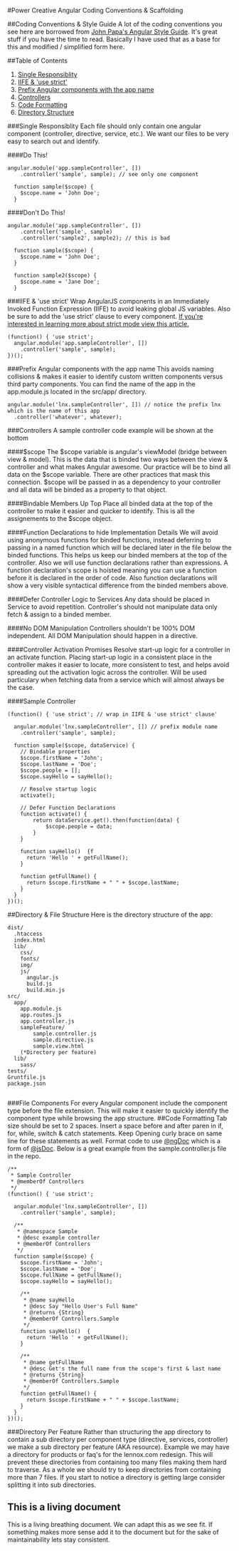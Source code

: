 #Power Creative Angular Coding Conventions & Scaffolding

##Coding Conventions & Style Guide
A lot of the coding conventions you see here are borrowed from [John Papa's Angular Style Guide](https://github.com/johnpapa/angularjs-styleguide). It's great stuff if you have the time to read. Basically I have used that as a base for this and modified / simplified form here.


##Table of Contents

1. [Single Responsiblity](#single-responsiblity)
1. [IIFE & 'use strict'](#iife--use-strict)
1. [Prefix Angular components with the app name](#prefix-angular-components-with-the-app-name)
1. [Controllers](#controllers)
1. [Code Formatting](#code-formatting)
1. [Directory Structure](#directory-structure)


###Single Responsiblity
Each file should only contain one angular component (controller, directive, service, etc.). We want our files to be very easy to search out and identify.


####Do This!
```
angular.module('app.sampleController', [])
    .controller('sample', sample); // see only one component

  function sample($scope) {
    $scope.name = 'John Doe';
  }
```

####Don't Do This!
```
angular.module('app.sampleController', [])
    .controller('sample', sample)
    .controller('sample2', sample2); // this is bad

  function sample($scope) {
    $scope.name = 'John Doe';
  }
  
  function sample2($scope) {
    $scope.name = 'Jane Doe';
  }
```

###IIFE & 'use strict'
Wrap AngularJS components in an Immediately Invoked Function Expression (IIFE) to avoid leaking global JS variables. Also be sure to add the 'use strict' clause to every component. [If you're interested in learning more about strict mode view this article.](http://ejohn.org/blog/ecmascript-5-strict-mode-json-and-more/)

```
(function() { 'use strict';
  angular.module('app.sampleController', [])
    .controller('sample', sample);
})();
```

###Prefix Angular components with the app name
This avoids naming collisions & makes it easier to identify custom written components versus third party components. You can find the name of the app in the app.module.js located in the src/app/ directory.
```
angular.module('lnx.sampleController', []) // notice the prefix lnx which is the name of this app
  .controller('whatever', whatever);
```

###Controllers
A sample controller code example will be shown at the bottom

####$scope
The $scope variable is angular's viewModel (bridge between view & model). This is the data that is binded two ways between the view & controller and what makes Angular awesome. Our practice will be to bind all data on the $scope variable. There are other practices that mask this connection. $scope will be passed in as a dependency to your controller and all data will be binded as a property to that object.

####Bindable Members Up Top
Place all binded data at the top of the controller to make it easier and quicker to identify. This is all the assignements to the $scope object.

####Function Declarations to hide Implementation Details
We will avoid using anonymous functions for binded functions, instead deferring to passing in a named function which will be declared later in the file below the binded functions. This helps us keep our binded members at the top of the controller. Also we will use function declarations rather than expressions. A function declaration's scope is hoisted meaning you can use a function before it is declared in the order of code. Also function declarations will show a very visible syntactical difference from the binded members above.

####Defer Controller Logic to Services
Any data should be placed in Service to avoid repetition. Controller's should not manipulate data only fetch & assign to a binded member.

####No DOM Manipulation
Controllers shouldn't be 100% DOM independent. All DOM Manipulation should happen in a directive.

####Controller Activation Promises
Resolve start-up logic for a controller in an activate function. Placing start-up logic in a consistent place in the controller makes it easier to locate, more consistent to test, and helps avoid spreading out the activation logic across the controller. Will be used particulary when fetching data from a service which will almost always be the case.

####Sample Controller
```
(function() { 'use strict'; // wrap in IIFE & 'use strict' clause'

  angular.module('lnx.sampleController', []) // prefix module name
    .controller('sample', sample);

  function sample($scope, dataService) {
    // Bindable properties
    $scope.firstName = 'John';
    $scope.lastName = 'Doe';
    $scope.people = [];
    $scope.sayHello = sayHello();
    
    // Resolve startup logic
    activate();
    
    // Defer Function Declarations
    function activate() {
        return dataService.get().then(function(data) {
            $scope.people = data;
        }
    }
    
    function sayHello()  {f
      return 'Hello ' + getFullName();
    }

    function getFullName() {
      return $scope.firstName + " " + $scope.lastName;
    }
  }
})();
```


##Directory & File Structure
Here is the directory structure of the app:
```
dist/
  .htaccess
  index.html
  lib/
    css/
    fonts/
    img/
    js/
      angular.js
      build.js
      build.min.js
src/
  app/
    app.module.js
    app.routes.js
    app.controller.js
    sampleFeature/
        sample.controller.js
        sample.directive.js
        sample.view.html
    (*Directory per feature)
  lib/
    sass/
tests/
Gruntfile.js
package.json
  
```
###File Components
For every Angular component include the component type before the file extension. This will make it easier to quickly identify the component type while browsing the app structure.
##Code Formatting
Tab size should be set to 2 spaces. Insert a space before and after paren in if, for, while, switch & catch statements. Keep Opening curly brace on same line for these statements as well. Format code to use [@ngDoc](https://github.com/angular/angular.js/wiki/Writing-AngularJS-Documentation) which is a form of [@jsDoc](https://github.com/johnpapa/angularjs-styleguide/blob/master/README.md#jsdoc). Below is a great example from the sample.controller.js file in the repo.
```
/**
 * Sample Controller
 * @memberOf Controllers
 */
(function() { 'use strict';

  angular.module('lnx.sampleController', [])
    .controller('sample', sample);

  /**
   * @namespace Sample
   * @desc example controller
   * @memberOf Controllers
   */
  function sample($scope) {
    $scope.firstName = 'John';
    $scope.lastName = 'Doe';
    $scope.fullName = getFullName();
    $scope.sayHello = sayHello();

    /**
     * @name sayHello
     * @desc Say "Hello User's Full Name"
     * @returns {String}
     * @memberOf Controllers.Sample
     */
    function sayHello()  {
      return 'Hello ' + getFullName();
    }

    /**
     * @name getFullName
     * @desc Get's the full name from the scope's first & last name
     * @returns {String}
     * @memberOf Controllers.Sample
     */
    function getFullName() {
      return $scope.firstName + " " + $scope.lastName;
    }
  }
})();
```
###Directory Per Feature
Rather than structuring the app directory to contain a sub directory per component type (directive, services, controller) we make a sub directory per feature (AKA resource). Example we may have a directory for products or faq's for the lennox.com redesign. This will prevent these directories from containing too many files making them hard to traverse. As a whole we should try to keep directories from containing more than 7 files. If you start to notice a directory is getting large consider splitting it into sub directories.

## This is a living document
This is a living breathing document. We can adapt this as we see fit. If something makes more sense add it to the document but for the sake of maintainability lets stay consistent. 
